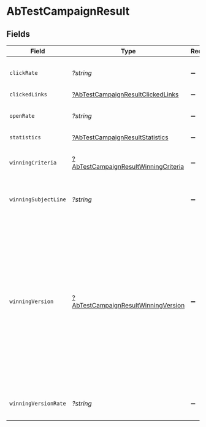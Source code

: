 # AbTestCampaignResult


## Fields

| Field                                                                                                                                                                                                                        | Type                                                                                                                                                                                                                         | Required                                                                                                                                                                                                                     | Description                                                                                                                                                                                                                  | Example                                                                                                                                                                                                                      |
| ---------------------------------------------------------------------------------------------------------------------------------------------------------------------------------------------------------------------------- | ---------------------------------------------------------------------------------------------------------------------------------------------------------------------------------------------------------------------------- | ---------------------------------------------------------------------------------------------------------------------------------------------------------------------------------------------------------------------------- | ---------------------------------------------------------------------------------------------------------------------------------------------------------------------------------------------------------------------------- | ---------------------------------------------------------------------------------------------------------------------------------------------------------------------------------------------------------------------------- |
| `clickRate`                                                                                                                                                                                                                  | *?string*                                                                                                                                                                                                                    | :heavy_minus_sign:                                                                                                                                                                                                           | Click rate for current winning version                                                                                                                                                                                       | 70%                                                                                                                                                                                                                          |
| `clickedLinks`                                                                                                                                                                                                               | [?AbTestCampaignResultClickedLinks](../../models/shared/AbTestCampaignResultClickedLinks.md)                                                                                                                                 | :heavy_minus_sign:                                                                                                                                                                                                           | N/A                                                                                                                                                                                                                          |                                                                                                                                                                                                                              |
| `openRate`                                                                                                                                                                                                                   | *?string*                                                                                                                                                                                                                    | :heavy_minus_sign:                                                                                                                                                                                                           | Open rate for current winning version                                                                                                                                                                                        | 70%                                                                                                                                                                                                                          |
| `statistics`                                                                                                                                                                                                                 | [?AbTestCampaignResultStatistics](../../models/shared/AbTestCampaignResultStatistics.md)                                                                                                                                     | :heavy_minus_sign:                                                                                                                                                                                                           | N/A                                                                                                                                                                                                                          |                                                                                                                                                                                                                              |
| `winningCriteria`                                                                                                                                                                                                            | [?AbTestCampaignResultWinningCriteria](../../models/shared/AbTestCampaignResultWinningCriteria.md)                                                                                                                           | :heavy_minus_sign:                                                                                                                                                                                                           | Criteria choosen for winning version (Open/Click)                                                                                                                                                                            | Open                                                                                                                                                                                                                         |
| `winningSubjectLine`                                                                                                                                                                                                         | *?string*                                                                                                                                                                                                                    | :heavy_minus_sign:                                                                                                                                                                                                           | Subject Line of current winning version                                                                                                                                                                                      | Subject Line A                                                                                                                                                                                                               |
| `winningVersion`                                                                                                                                                                                                             | [?AbTestCampaignResultWinningVersion](../../models/shared/AbTestCampaignResultWinningVersion.md)                                                                                                                             | :heavy_minus_sign:                                                                                                                                                                                                           | Winning Campaign Info. pending = Campaign has been picked for sending and winning version is yet to be decided, tie = A tie happened between both the versions, notAvailable = Campaign has not yet been picked for sending. | A                                                                                                                                                                                                                            |
| `winningVersionRate`                                                                                                                                                                                                         | *?string*                                                                                                                                                                                                                    | :heavy_minus_sign:                                                                                                                                                                                                           | Open/Click rate for the winner version                                                                                                                                                                                       | 70%                                                                                                                                                                                                                          |